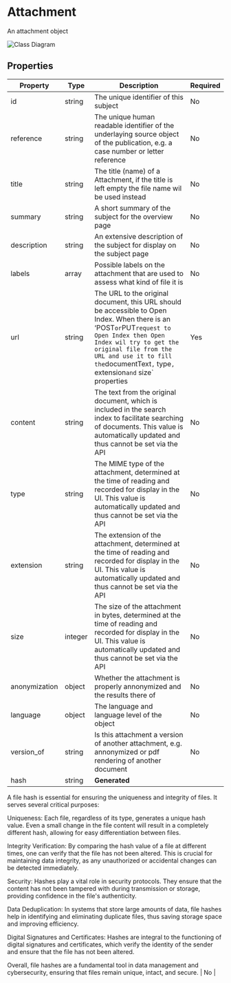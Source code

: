 # Attachment

An attachment object

![Class Diagram](https://github.com/CommonGateway/OpenIndex/blob/main/docs/schema/Attachment.svg)

## Properties

| Property | Type | Description | Required |
|----------|------|-------------|----------|
| id | string | The unique identifier of this subject | No |
| reference | string | The unique human readable identifier of the underlaying source object of the publication, e.g. a case number or letter reference | No |
| title | string | The title (name) of a Attachment, if the title is left empty the file name wil be used instead | No |
| summary | string | A short summary of the subject for the overview page | No |
| description | string | An extensive description of the subject for display on the subject page | No |
| labels | array | Possible labels on the attachment that are used to assess what kind of file it is | No |
| url | string | The URL to the original document, this URL  should be accessible to Open Index. When there is an ‘POST` or `PUT` request to Open Index then Open Index wil try to get the original file from the URL and use it to fill the `documentText`,` type`, ` extension` and ` size` properties | Yes |
| content | string | The text from the original document, which is included in the search index to facilitate searching of documents. This value is automatically updated and thus cannot be set via the API | No |
| type | string | The MIME type of the attachment, determined at the time of reading and recorded for display in the UI. This value is automatically updated and thus cannot be set via the API | No |
| extension | string | The extension of the attachment, determined at the time of reading and recorded for display in the UI. This value is automatically updated and thus cannot be set via the API | No |
| size | integer | The size of the attachment in bytes, determined at the time of reading and recorded for display in the UI. This value is automatically updated and thus cannot be set via the API | No |
| anonymization | object | Whether the attachment is properly annonymized and the results there of | No |
| language | object | The language and language level of the object | No |
| version_of | string | Is this attachment a version of another attachment, e.g. annonymized or pdf rendering of another document | No |
| hash | string | **Generated** 
A file hash is essential for ensuring the uniqueness and integrity of files. It serves several critical purposes:

Uniqueness: Each file, regardless of its type, generates a unique hash value. Even a small change in the file content will result in a completely different hash, allowing for easy differentiation between files.

Integrity Verification: By comparing the hash value of a file at different times, one can verify that the file has not been altered. This is crucial for maintaining data integrity, as any unauthorized or accidental changes can be detected immediately.

Security: Hashes play a vital role in security protocols. They ensure that the content has not been tampered with during transmission or storage, providing confidence in the file's authenticity.

Data Deduplication: In systems that store large amounts of data, file hashes help in identifying and eliminating duplicate files, thus saving storage space and improving efficiency.

Digital Signatures and Certificates: Hashes are integral to the functioning of digital signatures and certificates, which verify the identity of the sender and ensure that the file has not been altered.

Overall, file hashes are a fundamental tool in data management and cybersecurity, ensuring that files remain unique, intact, and secure. | No |
